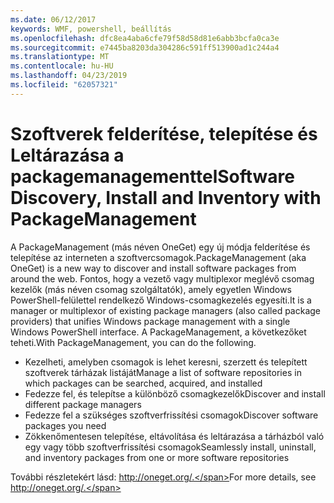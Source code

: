 ```yaml
---
ms.date: 06/12/2017
keywords: WMF, powershell, beállítás
ms.openlocfilehash: dfc8ea4aba6cfe79f58d58d81e6abb3bcfa0ca3e
ms.sourcegitcommit: e7445ba8203da304286c591ff513900ad1c244a4
ms.translationtype: MT
ms.contentlocale: hu-HU
ms.lasthandoff: 04/23/2019
ms.locfileid: "62057321"
---
```

# <a name="software-discovery-install-and-inventory-with-packagemanagement"></a><span data-ttu-id="59a2a-102">Szoftverek felderítése, telepítése és Leltárazása a packagemanagementtel</span><span class="sxs-lookup"><span data-stu-id="59a2a-102">Software Discovery, Install and Inventory with PackageManagement</span></span>

<span data-ttu-id="59a2a-103">A PackageManagement (más néven OneGet) egy új módja felderítése és telepítése az interneten a szoftvercsomagok.</span><span class="sxs-lookup"><span data-stu-id="59a2a-103">PackageManagement (aka OneGet) is a new way to discover and install software packages from around the web.</span></span> <span data-ttu-id="59a2a-104">Fontos, hogy a vezető vagy multiplexor meglévő csomag kezelők (más néven csomag szolgáltatók), amely egyetlen Windows PowerShell-felülettel rendelkező Windows-csomagkezelés egyesíti.</span><span class="sxs-lookup"><span data-stu-id="59a2a-104">It is a manager or multiplexor of existing package managers (also called package providers) that unifies Windows package management with a single Windows PowerShell interface.</span></span> <span data-ttu-id="59a2a-105">A PackageManagement, a következőket teheti.</span><span class="sxs-lookup"><span data-stu-id="59a2a-105">With PackageManagement, you can do the following.</span></span>

-   <span data-ttu-id="59a2a-106">Kezelheti, amelyben csomagok is lehet keresni, szerzett és telepített szoftverek tárházak listáját</span><span class="sxs-lookup"><span data-stu-id="59a2a-106">Manage a list of software repositories in which packages can be searched, acquired, and installed</span></span>
-   <span data-ttu-id="59a2a-107">Fedezze fel, és telepítse a különböző csomagkezelők</span><span class="sxs-lookup"><span data-stu-id="59a2a-107">Discover and install different package managers</span></span>
-   <span data-ttu-id="59a2a-108">Fedezze fel a szükséges szoftverfrissítési csomagok</span><span class="sxs-lookup"><span data-stu-id="59a2a-108">Discover software packages you need</span></span>
-   <span data-ttu-id="59a2a-109">Zökkenőmentesen telepítése, eltávolítása és leltárazása a tárházból való egy vagy több szoftverfrissítési csomagok</span><span class="sxs-lookup"><span data-stu-id="59a2a-109">Seamlessly install, uninstall, and inventory packages from one or more software repositories</span></span>

<span data-ttu-id="59a2a-110">További részletekért lásd: http://oneget.org/.</span><span class="sxs-lookup"><span data-stu-id="59a2a-110">For more details, see http://oneget.org/.</span></span>
